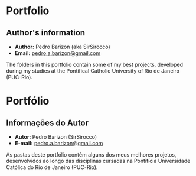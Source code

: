 # Portfolio

## Author's information

- **Author:** Pedro Barizon (aka SirSirocco)
- **Email:** pedro.a.barizon@gmail.com

The folders in this portfolio contain some of my best projects, developed during my studies at the Pontifical Catholic University of Rio de Janeiro (PUC-Rio).

# Portfólio

## Informações do Autor

- **Autor:** Pedro Barizon (SirSirocco)
- **E-mail:** pedro.a.barizon@gmail.com

As pastas deste portfólio contêm alguns dos meus melhores projetos, desenvolvidos ao longo das disciplinas cursadas na Pontifícia Universidade Católica do Rio de Janeiro (PUC-Rio).
